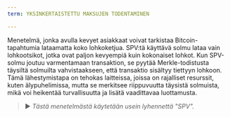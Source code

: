 ```yaml
---
term: YKSINKERTAISTETTU MAKSUJEN TODENTAMINEN

---
```

Menetelmä, jonka avulla kevyet asiakkaat voivat tarkistaa Bitcoin-tapahtumia lataamatta koko lohkoketjua. SPV:tä käyttävä solmu lataa vain lohkootsikot, jotka ovat paljon kevyempiä kuin kokonaiset lohkot. Kun SPV-solmu joutuu varmentamaan transaktion, se pyytää Merkle-todistusta täysiltä solmuilta vahvistaakseen, että transaktio sisältyy tiettyyn lohkoon. Tämä lähestymistapa on tehokas laitteissa, joissa on rajalliset resurssit, kuten älypuhelimissa, mutta se merkitsee riippuvuutta täysistä solmuista, mikä voi heikentää turvallisuutta ja lisätä vaadittavaa luottamusta.

> ► *Tästä menetelmästä käytetään usein lyhennettä "SPV".*